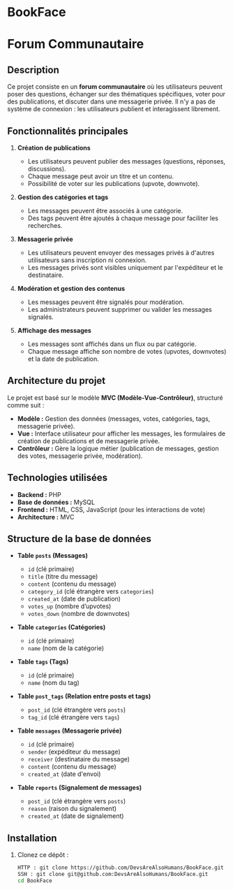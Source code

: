 # BookFace

# Forum Communautaire

## Description
Ce projet consiste en un **forum communautaire** où les utilisateurs peuvent poser des questions, échanger sur des thématiques spécifiques, voter pour des publications, et discuter dans une messagerie privée. Il n'y a pas de système de connexion : les utilisateurs publient et interagissent librement.

## Fonctionnalités principales

1. **Création de publications**
   - Les utilisateurs peuvent publier des messages (questions, réponses, discussions).
   - Chaque message peut avoir un titre et un contenu.
   - Possibilité de voter sur les publications (upvote, downvote).

2. **Gestion des catégories et tags**
   - Les messages peuvent être associés à une catégorie.
   - Des tags peuvent être ajoutés à chaque message pour faciliter les recherches.

3. **Messagerie privée**
   - Les utilisateurs peuvent envoyer des messages privés à d'autres utilisateurs sans inscription ni connexion.
   - Les messages privés sont visibles uniquement par l'expéditeur et le destinataire.

4. **Modération et gestion des contenus**
   - Les messages peuvent être signalés pour modération.
   - Les administrateurs peuvent supprimer ou valider les messages signalés.

5. **Affichage des messages**
   - Les messages sont affichés dans un flux ou par catégorie.
   - Chaque message affiche son nombre de votes (upvotes, downvotes) et la date de publication.

## Architecture du projet

Le projet est basé sur le modèle **MVC (Modèle-Vue-Contrôleur)**, structuré comme suit :

- **Modèle :** Gestion des données (messages, votes, catégories, tags, messagerie privée).
- **Vue :** Interface utilisateur pour afficher les messages, les formulaires de création de publications et de messagerie privée.
- **Contrôleur :** Gère la logique métier (publication de messages, gestion des votes, messagerie privée, modération).

## Technologies utilisées

- **Backend :** PHP
- **Base de données :** MySQL
- **Frontend :** HTML, CSS, JavaScript (pour les interactions de vote)
- **Architecture :** MVC

## Structure de la base de données

- **Table `posts` (Messages)**
  - `id` (clé primaire)
  - `title` (titre du message)
  - `content` (contenu du message)
  - `category_id` (clé étrangère vers `categories`)
  - `created_at` (date de publication)
  - `votes_up` (nombre d’upvotes)
  - `votes_down` (nombre de downvotes)

- **Table `categories` (Catégories)**
  - `id` (clé primaire)
  - `name` (nom de la catégorie)

- **Table `tags` (Tags)**
  - `id` (clé primaire)
  - `name` (nom du tag)

- **Table `post_tags` (Relation entre posts et tags)**
  - `post_id` (clé étrangère vers `posts`)
  - `tag_id` (clé étrangère vers `tags`)

- **Table `messages` (Messagerie privée)**
  - `id` (clé primaire)
  - `sender` (expéditeur du message)
  - `receiver` (destinataire du message)
  - `content` (contenu du message)
  - `created_at` (date d'envoi)

- **Table `reports` (Signalement de messages)**
  - `post_id` (clé étrangère vers `posts`)
  - `reason` (raison du signalement)
  - `created_at` (date de signalement)

## Installation

1. Clonez ce dépôt :

   ```bash
   HTTP : git clone https://github.com/DevsAreAlsoHumans/BookFace.git
   SSH : git clone git@github.com:DevsAreAlsoHumans/BookFace.git
   cd BookFace

